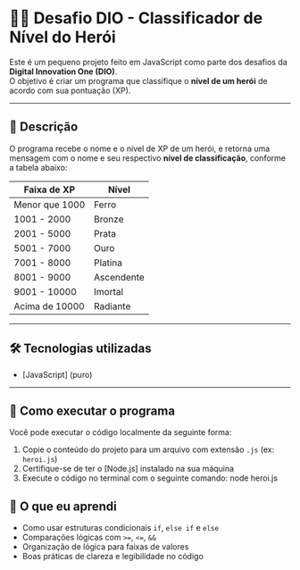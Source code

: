 # 🧙‍♂️ Desafio DIO - Classificador de Nível do Herói

Este é um pequeno projeto feito em JavaScript como parte dos desafios da **Digital Innovation One (DIO)**.  
O objetivo é criar um programa que classifique o **nível de um herói** de acordo com sua pontuação (XP).

---

## 🚀 Descrição

O programa recebe o nome e o nível de XP de um herói, e retorna uma mensagem com o nome e seu respectivo **nível de classificação**, conforme a tabela abaixo:

| Faixa de XP     | Nível         |
|-----------------|---------------|
| Menor que 1000  | Ferro         |
| 1001 - 2000     | Bronze        |
| 2001 - 5000     | Prata         |
| 5001 - 7000     | Ouro          |
| 7001 - 8000     | Platina       |
| 8001 - 9000     | Ascendente    |
| 9001 - 10000    | Imortal       |
| Acima de 10000  | Radiante      |

---

## 🛠 Tecnologias utilizadas

- [JavaScript] (puro)

---

## 📁 Como executar o programa

Você pode executar o código localmente da seguinte forma:

1. Copie o conteúdo do projeto para um arquivo com extensão `.js` (ex: `heroi.js`)
2. Certifique-se de ter o [Node.js] instalado na sua máquina
3. Execute o código no terminal com o seguinte comando: node heroi.js


## 🧠 O que eu aprendi

- Como usar estruturas condicionais `if`, `else if` e `else`
- Comparações lógicas com `>=`, `<=`, `&&`
- Organização de lógica para faixas de valores
- Boas práticas de clareza e legibilidade no código
